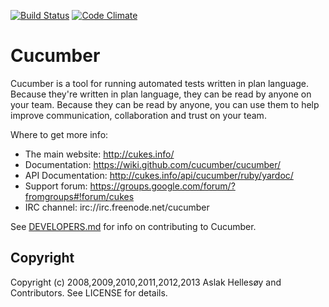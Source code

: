 [![Build Status](https://secure.travis-ci.org/cucumber/cucumber.png)](http://travis-ci.org/cucumber/cucumber) [![Code Climate](https://codeclimate.com/badge.png)](https://codeclimate.com/github/cucumber/cucumber)

# Cucumber

Cucumber is a tool for running automated tests written in plan language. Because they're
written in plan language, they can be read by anyone on your team. Because they can be 
read by anyone, you can use them to help improve communication, collaboration and trust on
your team.

Where to get more info:

  * The main website: http://cukes.info/
  * Documentation: https://wiki.github.com/cucumber/cucumber/
  * API Documentation: http://cukes.info/api/cucumber/ruby/yardoc/
  * Support forum: https://groups.google.com/forum/?fromgroups#!forum/cukes
  * IRC channel: irc://irc.freenode.net/cucumber

See [DEVELOPERS.md](DEVELOPERS.md) for info on contributing to Cucumber.

## Copyright

Copyright (c) 2008,2009,2010,2011,2012,2013 Aslak Hellesøy and Contributors. See LICENSE for details.
